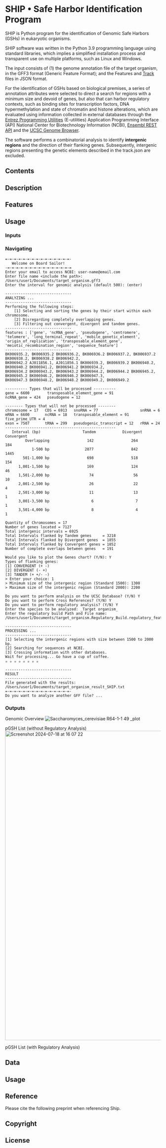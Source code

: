 # SHIP • Safe Harbor Identification Program
SHIP is Python program for the identification of Genomic Safe Harbors (GSHs) in eukaryotic organisms.

SHIP software was written in the Python 3.9 programming language using standard libraries, which implies a simplified installation process and transparent use on multiple platforms, such as Linux and Windows.

The input consists of (1) the genome annotation file of the target organism, in the GFF3 format (Generic Feature Format); and the Features and [Track](https://genome.ucsc.edu/goldenPath/help/hgTracksHelp.html) files in JSON format. 

For the identification of GSHs based on biological premises, a series of annotation attributes were selected to direct a search for regions with a minimum size and devoid of genes, but also that can harbor regulatory contexts, such as binding sites for transcription factors, DNA hypermethylation and state of chromatin and histone alterations, which are evaluated using information collected in external databases through the [Entrez Programming Utilities](https://www.ncbi.nlm.nih.gov/books/NBK25501/) (E-utilities) Application Programming Interface (API) National Center for Biotechnology Information (NCBI), [Ensembl REST API](https://rest.ensembl.org/) and the [UCSC Genome Browser](https://genome.ucsc.edu/).

The software performs a combinatorial analysis to identify **intergenic regions** and the direction of their flanking genes. Subsequently, intergenic regions presenting the genetic elements described in the track.json are excluded.

## Contents

## Description

## Features

## Usage

### Inputs

### Navigating

```
=-=-=-=-=-=-=-=-=-=-=-=-=-=-=-
   Welcome on Board Sailor!   
-=-=-=-=-=-=-=-=-=-=-=-=-=-=-=
Enter your email to access NCBI: user-name@email.com
Enter file name <include the path>: /Users/user1/Documents/target_organism.gff3
Enter the interval for genomic analysis (default 500): (enter)
```
```
------------------------------
ANALYZING ...
------------------------------
Performing the following steps:
    [1] Selecting and sorting the genes by their start within each chromosome.
    [2] Disregarding completely overlapping genes.
    [3] Filtering out convergent, divergent and tandem genes.
------------------------------
features : ['gene', 'ncRNA_gene', 'pseudogene', 'centromere', 'telomere', 'long_terminal_repeat', 'mobile_genetic_element', 'origin_of_replication', 'transposable_element_gene', 'meiotic_recombination_region', 'sequence_feature']
------------------------------
BK006935.2, BK006935.2 BK006936.2, BK006936.2 BK006937.2, BK006937.2 BK006938.2, BK006938.2 BK006942.2, 
BK006942.2 AJ011856.1, AJ011856.1 BK006939.2, BK006939.2 BK006940.2, BK006940.2 BK006941.2, BK006941.2 BK006934.2, 
BK006934.2 BK006943.2, BK006943.2 BK006944.2, BK006944.2 BK006945.2, BK006945.2 BK006946.2, BK006946.2 BK006947.3, 
BK006947.3 BK006948.2, BK006948.2 BK006949.2, BK006949.2 

---------- Types that will be processed ----------
gene = 6600        transposable_element_gene = 91
ncRNA_gene = 424   pseudogene = 12

-------- Types that will not be processed --------
chromosome = 17   CDS = 6913   snoRNA = 77                   snRNA = 6  
mRNA = 6600       ncRNA = 18   transposable_element = 91     five_prime_UTR = 4
exon = 7507       tRNA = 299   pseudogenic_transcript = 12   rRNA = 24
--------------------------------------------------
   Interval (bp)                   Tandem            Divergent           Convergent
         Overlapping                 142                 264                 184
            1-500 bp                2077                 842                1445
        501-1,000 bp                 698                 518                 154
      1,001-1,500 bp                 169                 124                  46
      1,501-2,000 bp                  74                  56                  10
      2,001-2,500 bp                  26                  22                   4
      2,501-3,000 bp                  11                  13                   1
      3,001-3,500 bp                   6                   7                   1
      3,501-4,000 bp                   8                   4                   1

Quantity of Chromosomes = 17
Number of genes located = 7127
Total intergenic intervals = 6925
Total Intervals flanked by Tandem genes     = 3218
Total Intervals flanked by Divergent genes  = 1855
Total Intervals flanked by Convergent genes = 1852
Number of complete overlaps between genes   = 191
```
```
Would you like to plot the Genes chart? (Y/N): Y
Types of flanking genes: 
[1] CONVERGENT (+ -) 
[2] DIVERGENT (- +) 
[3] TANDEM (+ +/- -)
> Enter your choice: 1
> Minimum size of the intergenic region (Standard 1500): 1300
> Maximum size of the intergenic region (Standard 2000): 2200
```
```
Do you want to perform analysis on the UCSC Database? (Y/N) Y
Do you want to perform Cross References? (Y/N) Y
Do you want to perform regulatory analysis? (Y/N) Y
Enter the species to be analyzed: _Target organism_
Enter the regulatory build Path and File name: /Users/user1/Documents/target_organism.Regulatory_Build.regulatory_features.gff
```
```
------------------------------
PROCESSING ...
------------------------------
[1] Selecting the intergenic regions with size between 1500 to 2000 bp.
[2] Searching for sequences at NCBI.
[3] Crossing information with other databases.
Wait for processing... Go have a cup of coffee.
☕︎︎ ☕︎︎ ☕︎︎ ☕︎︎ ☕︎︎ ☕︎︎ ☕︎︎ ☕︎︎
```
```
------------------------------
RESULT
------------------------------
File generated with the results: /Users/user1/Documents/target_organism_result_SHIP.txt
=-=-=-=-=-=-=-=-=-=-=-=-=-=-=-
Do you want to analyze another GFF file? ...
```

### Outputs

Genomic Overview
![Saccharomyces_cerevisiae R64-1-1 49 _plot](https://github.com/user-attachments/assets/ee3f9a87-6d5d-4fbe-9ff5-0cd766eafcdd)

pGSH List (without Regulatory Analysis)
<img width="1002" alt="Screenshot 2024-07-18 at 16 07 22" src="https://github.com/user-attachments/assets/53abd587-9cec-4e4a-bdf8-7d0b2ad367f5">

pGSH List (with Regulatory Analysis)




## Data

## Usage

## Reference
Please cite the following preprint when referencing Ship.


## Copyright



## License
